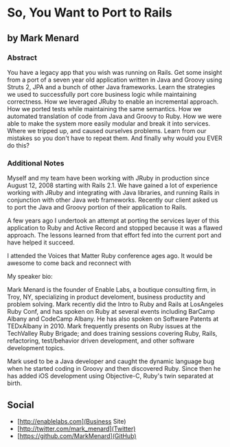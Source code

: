 # So, You Want to Port to Rails #

## by Mark Menard ##

### Abstract ###

You have a legacy app that you wish was running on Rails. Get some insight from a port of a seven year old application written in Java and Groovy using Struts 2, JPA and a bunch of other Java frameworks. Learn the strategies we used to successfully port core business logic while maintaining correctness. How we leveraged JRuby to enable an incremental approach. How we ported tests while maintaining the same semantics. How we automated translation of code from Java and Groovy to Ruby. How we were able to make the system more easily modular and break it into services. Where we tripped up, and caused ourselves problems. Learn from our mistakes so you don't have to repeat them. And finally why would you EVER do this?

### Additional Notes ###

Myself and my team have been working with JRuby in production since August 12, 2008 starting with Rails 2.1. We have gained a lot of experience working with JRuby and integrating with Java libraries, and running Rails in conjunction with other Java web frameworks. Recently our client asked us to port the Java and Groovy portion of their application to Rails.

A few years ago I undertook an attempt at porting the services layer of this application to Ruby and Active Record and stopped because it was a flawed approach. The lessons learned from that effort fed into the current port and have helped it succeed.

I attended the Voices that Matter Ruby conference ages ago. It would be awesome to come back and reconnect with 

My speaker bio:

Mark Menard is the founder of Enable Labs, a boutique consulting firm, in Troy, NY, specializing in product develoment, business productity and problem solving. Mark recently did the Intro to Ruby and Rails at LosAngeles Ruby Conf, and has spoken on Ruby at several events including BarCamp Albany and CodeCamp Albany. He has also spoken on Software Patents at TEDxAlbany in 2010. Mark frequently presents on Ruby issues at the TechValley Ruby Brigade; and does training sessions covering Ruby, Rails, refactoring, test/behavior driven development, and other software development topics.

Mark used to be a Java developer and caught the dynamic language bug when he started coding in Groovy and then discovered Ruby. Since then he has added iOS development using Objective-C, Ruby's twin separated at birth.

## Social ##

* [http://enablelabs.com](Business Site)
* [http://twitter.com/mark_menard](Twitter)
* [https://github.com/MarkMenard](GitHub)
